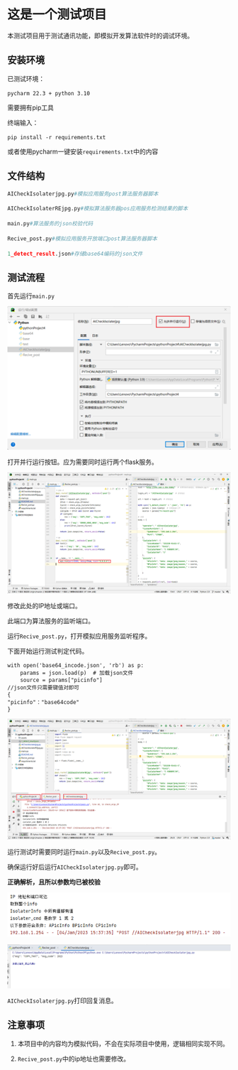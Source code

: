 # **这是一个测试项目**

本测试项目用于测试通讯功能，即模拟开发算法软件时的调试环境。

## 安装环境

已测试环境：

`pycharm 22.3 + python 3.10`

需要拥有pip工具

终端输入：

`pip install -r requirements.txt`

或者使用pycharm一键安装`requirements.txt`中的内容

## 文件结构



```python
AICheckIsolaterjpg.py#模拟应用服务post算法服务器脚本

AICheckIsolaterREjpg.py#模拟算法服务器pos应用服务检测结果的脚本

main.py#算法服务的json校验代码

Recive_post.py#模拟应用服务开放端口post算法服务器脚本

1_detect_result.json#存储base64编码的json文件
```

## 测试流程

首先运行`main.py`

![image-20230104152455635](./assets/image-20230104152455635.png)

打开并行运行按钮。应为需要同时运行两个flask服务。

![image-20230104152102745](./assets/image-20230104152102745.png)

修改此处的IP地址或端口。

此端口为算法服务的监听端口。

运行`Recive_post.py`，打开模拟应用服务监听程序。

下面开始运行测试判定代码。

```
with open('base64_incode.json', 'rb') as p:
    params = json.load(p)  # 加载json文件
    source = params["picinfo"]
//json文件只需要键值对即可
{
"picinfo"："base64code"
}

```

![image-20230104153810707](./assets/image-20230104153810707.png)

运行测试时需要同时运行`main.py`以及`Recive_post.py`。

确保运行好后运行`AICheckIsolaterjpg.py`即可。

**正确解析，且所以参数均已被校验**

![image-20230104154207835](./assets/image-20230104154207835.png)

![image-20230104154247684](./assets/image-20230104154247684.png)

`AICheckIsolaterjpg.py`打印回复消息。

## 注意事项

1. 本项目中的内容均为模拟代码，不会在实际项目中使用，逻辑相同实现不同。

2. `Recive_post.py`中的ip地址也需要修改。

   



